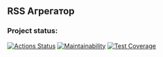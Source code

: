 ## RSS Агрегатор



### Project status:
[![Actions Status](https://github.com/dmax1447/frontend-project-11/workflows/hexlet-check/badge.svg)](https://github.com/dmax1447/frontend-project-11/actions)
[![Maintainability](https://api.codeclimate.com/v1/badges/96285a6d0b9f183bebde/maintainability)](https://codeclimate.com/github/dmax1447/frontend-project-11/maintainability)
[![Test Coverage](https://api.codeclimate.com/v1/badges/96285a6d0b9f183bebde/test_coverage)](https://codeclimate.com/github/dmax1447/frontend-project-11/test_coverage)
